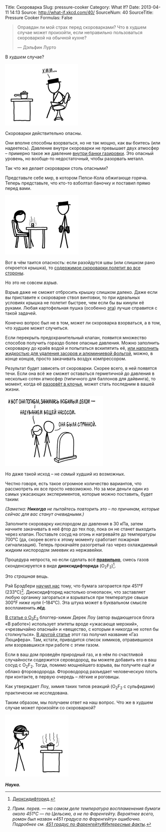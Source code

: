 Title: Скороварка
Slug: pressure-cooker
Category: What If?
Date: 2013-04-11 14:13
Source: http://what-if.xkcd.com/40/
SourceNum: 40
SourceTitle: Pressure Cooker
Formulas: False

> Оправдан ли мой страх перед скороварками? Что в худшем случае может произойти, если неправильно пользоваться скороваркой на обычной кухне?
> 
> — Дэльфин Лурто

В _худшем_ случае?

![](/uploads/040-pressure-cooker/pressure_cooker_hmm_ru.png "Почему ты напеваешь “Ice ice baby”?")

Скороварки действительно опасны.

Они вполне способны взорваться, но не так мощно, как вы боитесь (или надеетесь). Давление внутри скороварки не превышает двух атмосфер – примерно такое же давление [внутри банки газировки](http://hypertextbook.com/facts/2000/SeemaMeraj.shtml). Это опасный уровень, но вообще-то недостаточный, чтобы разорвать металл.

Так что же делает скороварки столь опасными?

Представьте себе мир, в котором Пепси-Кола обжигающе горяча. Теперь представьте, что кто-то взболтал баночку и поставил прямо перед вами.

![](/uploads/040-pressure-cooker/pressure_cooker_pepsi.png "В таком мире я бы в первую очередь попробовал проделать этот трюк с диетической колой и ментосом.")

Вот в чём таится опасность: если разойдутся швы (или слишком рано откроется крышка), то [содержимое скороварки полетит во все стороны](http://www.flickr.com/photos/12670995@N02/1888382766/).

Но это не совсем _взрыв_.

Взрыв даже не сможет отбросить крышку слишком далеко. Даже если вы приставите к скороварке ствол винтовки, то при идеальных условиях крышка не полетит быстрее, чем если бы вы кинули её руками. Любая картофельная пушка (особенно [эта](http://www.spudfiles.com/forums/mk-2-rotary-barrel-semi-automatic-combustion-t15766.html)) лучше справится с такой задачей.

Конечно вопрос был не в том, может ли скороварка взорваться, а в том, что худшее может случиться.

Если перекрыть предохранительный клапан, появится множество способов получить гораздо более опасные давления. Можно заполнить скороварку до краёв водой и попытаться вскипятить её, [или наполнить жидкостью для удаления засоров и алюминиевой фольгой](http://www.youtube.com/watch?v=YbaiCdX1XWc), можно, в конце концов, просто закачивать воздух компрессором.

Результат будет зависеть от скороварки. Скорее всего, в ней появятся течи. Если она всё же сможет оставаться герметичной до давления в несколько сотен атмосфер (типичного для баллонов для дайвинга), то момент, когда её [разорвёт в клочья](http://www.youtube.com/watch?v=tyINNUaXa8Q), может стать последним в вашей жизни.

![](/uploads/040-pressure-cooker/pressure_cooker_grave_ru.png "Удивительно, как она вообще дожила до этого момента.")

Но даже такой исход – не _самый_ худший из возможных.

Честно говоря, есть такое огромное количество вариантов, что рассмотреть их все просто невозможно. Но за мои деньги один из самых ужасающих экспериментов, которые можно поставить, будет таким:

_(Заметка: **Никогда** не пытайтесь повторить это – по причинам, которые сейчас для вас станут очевидными.)_

Заполните скороварку кислородом до давления в 30 кПа, затем начните закачивать в неё фтор до тех пор, пока он не станет выходить через клапан. Поставьте сосуд на огонь и нагревайте до температуры 700°С (да, скорее всего к этому моменту сработает пожарная сигнализация). Теперь прокачайте разогретый газ через охлаждаемый жидким кислородом змеевик из нержавейки.

Процедура непроста, но если сделать всё **[правильно](http://www.sciencedirect.com/science/article/pii/S0022113900803413)**, смесь газов сконденсируется в виде **диоксидифторида** (O<sub>2</sub>F<sub>2</sub>)[^1].

Это _страшная_ вещь.

Рэй Брэдбери [научил нас](http://ru.wikipedia.org/wiki/451_градус_по_Фаренгейту) тому, что бумага загорается при 451°F (233°С)[^2]. Диоксидифторид настолько огнеопасен, что заставляет любую органику загораться и взрываться при температуре свыше 300°F _ниже нуля_ (–184°С). Эта штука может в буквальном смысле воспламенить **_лёд_**.

[В статье о O<sub>2</sub>F<sub>2</sub>](http://pipeline.corante.com/archives/2010/02/23/things_i_wont_work_with_dioxygen_difluoride.php) блоггер-химик Дерек Лоу (автор выдающегося блога «В работе») использует эпитеты вроде «ужасающе мерзкий», «чрезвычайно опасный» и «вещество, с которым я никогда не хотел бы столкнуться». [В другой статье](http://www.lateralscience.co.uk/Fluorine/Fluorine.html) этот газ получил название «Газ Люцифера». Там, кстати, приводится список химиков, отравившихся или взорвавшихся при работе с этим газом.

Если в ваш дом проведён природный газ, и в нём по счастливой случайности содержится сероводород, вы можете добавить его в ваш сосуд с O<sub>2</sub>F<sub>2</sub>. Тогда, помимо мощнейшего взрыва, вы получите _ещё и_ облако фтороводорода. Фтороводород разъедает человеческую плоть при контакте, в первую очередь – лёгкие и роговицы.

Как утверждает Лоу, химия таких типов реакций (O<sub>2</sub>F<sub>2</sub> с сульфидами) практически не исследована.

Таким образом, мы получаем ответ на наш вопрос. Что же в худшем случае может произойти со скороваркой?

![](/uploads/040-pressure-cooker/pressure_cooker_science.png " : надеюсь, это приспособление поможет мне получить Нобелевскую премию. Если хватит мощности взорвать сейф, в котором она хранится.")

**_Наука._**

[^1]: [Диоксидифторид](http://ru.wikipedia.org/wiki/Диоксидифторид).
[^2]: _Прим. перев. — на самом деле температура воспламенения бумаги около 451°C — по Цельсию, а не по Фаренгейту. Вероятнее всего, роман был назван «451 градуса по Фаренгейту» ошибочно. Подробнее см. [451 градус по Фаренгейту#Интересные факты](http://ru.wikipedia.org/wiki/451_градус_по_Фаренгейту#.D0.98.D0.BD.D1.82.D0.B5.D1.80.D0.B5.D1.81.D0.BD.D1.8B.D0.B5_.D1.84.D0.B0.D0.BA.D1.82.D1.8B)._
